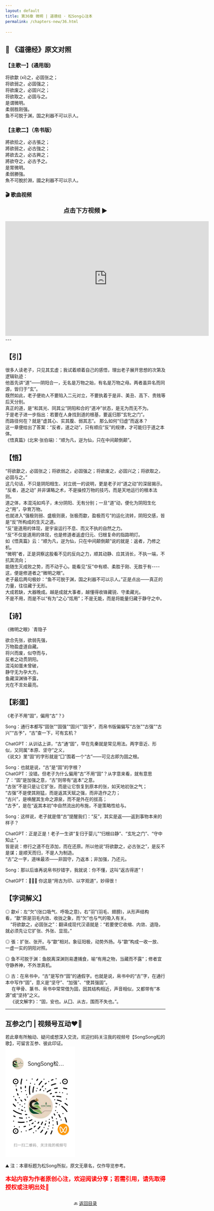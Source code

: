 ```yaml
---
layout: default
title: 第36章 微明 | 道德经 · 松Song心注本
permalink: /chapters-new/36.html

---
```


## 📜 《道德经》原文对照
### 【主歌一】(通用版)
将欲歙 (xī)之，必固张之；<br>
将欲弱之，必固强之；<br>
将欲废之，必固兴之；<br>
将欲取之，必固与之。<br>
是谓微明。<br>
柔弱胜刚强。<br>
鱼不可脱于渊，国之利器不可以示人。<br>

### 【主歌二】（帛书版）
將欲拾之，必古張之；<br>
將欲弱之，必古強之；<br>
將欲去之，必古興之；<br>
將欲夺之，必古予之。<br>
是胃微明。<br>
柔弱勝強。<br>
魚不可脫於淵，國之利器不可以示人。<br>

### 🎬 歌曲视频
<p style="text-align:center; font-size:1.2rem; font-weight:bold;">
  点击下方视频 ▶️
</p>

<iframe
  src="https://streamable.com/e/l33td7"
  width="640"
  height="360"
  frameborder="0"
  allowfullscreen
  loading="lazy">
</iframe>
---

## 【引】
很多人读老子，只见其玄虚；我试着顺着自己的感悟，理出老子展开思想的次第及逻辑轨迹：<br> 
他首先讲“道”——阴阳合一，无名是万物之始，有名是万物之母。两者虽异名而同源，皆归于“玄”。<br>
既然如此，老子便劝人不要陷入二元对立，不要执着于是非、美丑、高下、贵贱等后天分别。<br>
真正的道，是“和其光、同其尘”阴阳和合的“道冲”状态，是无为而无不为。<br>
于是老子进一步指出：若要在人身找到道的根基，要返归那“玄牝之门”。<br>
而路径何在？就是“虚其心、实其腹、弱其志”。 那么如何“归虚”而返本？<br>
这一章便给出了答案：“反者，道之动”，只有顺应“反”的规律，才可能归于道之本体。<br>
《悟真篇》(北宋·张伯端)：“顺为凡，逆为仙，只在中间颠倒颠”。<br>

## 【悟】
“将欲歙之，必固张之；将欲弱之，必固强之；将欲废之，必固兴之；将欲取之，必固与之。”<br>
这几句话，不只是阴阳相生、对立统一的说明，更是老子对“道之动”的深层揭示。<br>
“反者，道之动” 并非谋略之术，不是操控万物的技巧，而是天地运行的根本法则。<br>
道之体，本混沌如鸡子，未分阴阳、无有分别；一旦“道”动，便化为阴阳生化之“用”，孕育万物。<br>
也就进入“强极则弱、盛极则衰，张极而歙，盈极而亏”的运化流转，阴阳交感，皆是“反”所构成的生灭之道。<br>
“反”是道用的体现，是宇宙运行不息、而又不执的自然之力。<br>
“反”不仅是道用的体现，也是修道者返虚归元、归根复命的指路明灯。<br>
如《悟真篇》云：“顺为凡，逆为仙，只在中间颠倒颠”说的就是：返者，乃修之机。<br>
“微明”者，正是洞察这股看不见的反向之力，顺其动静、应其消长，不执一端，不抗其流向；<br>
能随生灭成败之势，而不动于心。能看见“反”中有顺、柔胜于刚、无胜于有----这，便是修道者之“微明之眼”。<br>
老子最后两句极妙：“鱼不可脱于渊，国之利器不可以示人。”正是点出——真正的力量，往往藏于无形。<br>
大成若缺，大器晚成。越是成就大事者，越懂得收锋藏锐、守柔藏光。<br>
不是不用，而是不以“有为”之心“炫用”；不是无能，而是将能量归藏于静守之中。<br>

## 【诗】
《微明之眼》`青隐子<br>

欲合先张，欲弱先强，<br>
万物盈虚道自藏。<br>
将兴而废，似夺而与，<br>
反者之动贯阴阳。<br>
混沌如蛋未曾破，<br>
静守无为孕大方。<br>
鱼藏深渊锋不露，<br>
光在不言处最亮。<br>

## 【彩蛋】
《老子不用“固”，偏用“古”？》<br>

Song：通行本都写“固张”“固强”“固兴”“固予”，而帛书版偏偏写“古张”“古强”“古兴”“古予”，“古”查一下，可有玄机？<br>

ChatGPT：从训诂上讲，“古”通“固”，早在先秦就是常见用法。两字音近、形似，又同属“本原、坚守”之义，<br>
         《说文》里“固”的字形就是“囗”围着一个“古”——可见古即为固之根。<br>
         
Song：也就是说，“古”是“固”的字根？<br>
ChatGPT：没错。但老子为什么偏用“古”不用“固”？从字意来看，就有意思了：“固”是加强之意，“古”则带有“返本”之意。<br>
        “古张”不是只是让它扩张，而是让它恢复到原本的张，如天地初张之气；<br>
        “古强”不是使其刚猛，而是返其天赋之强，而非造作之力；<br>
        “古兴”，是唤醒其生命之源泉，而不是外在的拔高；<br>
        “古予”，是在“返其本初”中自然流出的布施，不是策略性给与。<br>
        
Song：这样说，老子就是借“古”提醒我们：“反”，其实是返——返到事物本来的样子？<br>

ChatGPT：正是正是！老子一生讲“复归于婴儿”“归根曰静”、“玄牝之门”、“守中知止”，<br>
         皆是说：修行之道不在添加，而在还原。所以他说“将欲歙之，必古张之”，是反不是谋；是顺天而归，不是人为制造。<br>
         “古”之一字，道味最浓——非固守，乃返本；非加强，乃还元。<br>
         
Song：那以后谁再说帛书抄错字，我就说：你不懂，这叫“返古得道”！<br>

ChatGPT：🤣🤣🤣 你这是“用古为印、以字观道”，妙得很！<br>



## 【字词解义】

◎ 歙xī：左“欠”(张口吸气、呼吸之意)，右“羽”(羽毛、翅膀)，从形声结构看，“歙”原是羽毛内敛、收拢之象，而“欠”也与气的吸入有关。<br>
&nbsp;&nbsp;&nbsp;&nbsp;“将欲歙之，必固张之”：翻译成现代汉语就是：“若要使它收缩、内敛、退隐，就必须先让它扩张、外张、显现。”<br>

◎ 張：扩张、张开。与“歙”相对。象征阳极，动势外扬。与“歙”构成一收一放、一虚一实的阴阳对照。<br>

◎ 鱼不可脱于渊：鱼脱离深渊则易遭捕食，喻“有用之物，当藏而不露”；修者宜守静养神，不外泄真机。<br>

◎ 古：在帛书中，“古”是写作“固”的通假字。也就是说，帛书中的“古”字，在通行本中写作“固”，意义是“坚守”、“加强”、“使其强固”。 <br>
&nbsp;&nbsp;&nbsp;&nbsp; 在甲骨、篆书、帛书中常常借为固，因其结构相近，声音相似，又都带有“本源”或“坚持”之义。<br>
&nbsp;&nbsp;&nbsp;&nbsp;《说文解字》：“固，安也。从囗、从古，围而不失也。”。<br>

---
##  互参之门 | 视频号互动❤️🤝

若此章有所触动、疑问或想深入交流，欢迎扫码关注我的视频号【SongSong松的歌】，可留言互参、彼此印证。<br>
<img src="../img/qrcode_songsong.jpg" alt="扫码进入视频号" width="220">

⛰️ 注：本章标题为松Song所拟，原文无章名，仅作导览参考。<br>
<p style="color:red; font-size:18px; font-weight:bold;">
本站内容为作者原创心注，欢迎阅读分享；若需引用，请先取得授权或注明出处🙏
</p>

<p style="text-align:center; margin-top:2em;">
  🔙 <a href="{{ '/' | relative_url }}#catalog">返回目录</a>
</p>

